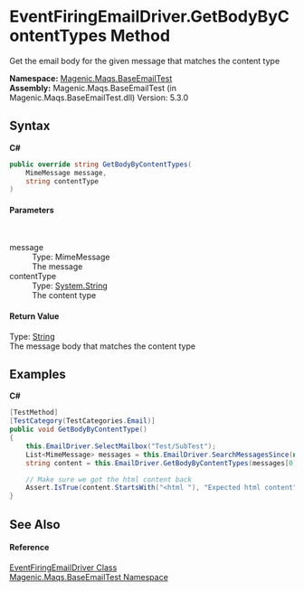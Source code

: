 # EventFiringEmailDriver.GetBodyByContentTypes Method 
 

Get the email body for the given message that matches the content type

**Namespace:**&nbsp;<a href="MAQS_5/Email_AUTOGENERATED/Magenic-Maqs-BaseEmailTest_Namespace">Magenic.Maqs.BaseEmailTest</a><br />**Assembly:**&nbsp;Magenic.Maqs.BaseEmailTest (in Magenic.Maqs.BaseEmailTest.dll) Version: 5.3.0

## Syntax

**C#**<br />
``` C#
public override string GetBodyByContentTypes(
	MimeMessage message,
	string contentType
)
```


#### Parameters
&nbsp;<dl><dt>message</dt><dd>Type: MimeMessage<br />The message</dd><dt>contentType</dt><dd>Type: <a href="http://msdn2.microsoft.com/en-us/library/s1wwdcbf" target="_blank">System.String</a><br />The content type</dd></dl>

#### Return Value
Type: <a href="http://msdn2.microsoft.com/en-us/library/s1wwdcbf" target="_blank">String</a><br />The message body that matches the content type

## Examples

**C#**<br />
``` C#
[TestMethod]
[TestCategory(TestCategories.Email)]
public void GetBodyByContentType()
{
    this.EmailDriver.SelectMailbox("Test/SubTest");
    List<MimeMessage> messages = this.EmailDriver.SearchMessagesSince(new DateTime(2016, 3, 11), false);
    string content = this.EmailDriver.GetBodyByContentTypes(messages[0], "text/html");

    // Make sure we got the html content back
    Assert.IsTrue(content.StartsWith("<html "), "Expected html content");
}
```


## See Also


#### Reference
<a href="MAQS_5/Email_AUTOGENERATED/EventFiringEmailDriver_Class">EventFiringEmailDriver Class</a><br /><a href="MAQS_5/Email_AUTOGENERATED/Magenic-Maqs-BaseEmailTest_Namespace">Magenic.Maqs.BaseEmailTest Namespace</a><br />